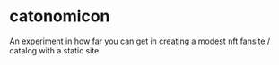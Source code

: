 # catonomicon

An experiment in how far you can get in creating a modest nft fansite / catalog with a static site.
